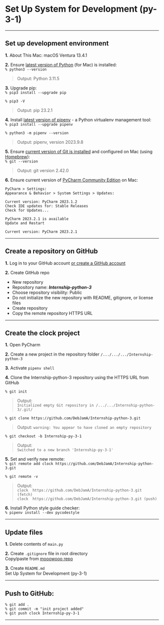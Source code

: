 # Set Up System for Development (py-3-1)  
  
---  
  
## Set up development environment  
  
**1.** About This Mac: macOS Ventura 13.4.1  
  
**2.** Ensure [latest version of Python](https://www.python.org/downloads/) (for Mac) is installed:  
`% python3 --version`  
>Output: Python 3.11.5  
  
**3.** Upgrade pip:  
`% pip3 install --upgrade pip`  
  
`% pip3 -V`  
> Output: pip 23.2.1  
  
**4.** Install [latest version of pipenv](https://pypi.org/project/pipenv/) - a Python virtualenv management tool:  
`% pip3 install --upgrade pipenv`  
  
`% python3 -m pipenv --version`  
> Output: pipenv, version 2023.9.8  
  
**5.** Ensure [current version of Git is installed](https://git-scm.com/download/mac#:~:text=The%20latest%20version%20is%202.42.0.) and configured on Mac (using [Homebrew](https://brew.sh/)):  
`% git --version`  
> Output: git version 2.42.0  
  
**6.** Ensure current version of [PyCharm Community Edition](https://www.jetbrains.com/help/pycharm/update.html) on Mac:  
```
PyCharm > Settings: 
Appearance & Behavior > System Settings > Updates:

Current version: PyCharm 2023.1.2
Check IDE updates for: Stable Releases
Check for Updates...

PyCharm 2023.2.1 is available
Update and Restart

Current version: PyCharm 2023.2.1  
```  
  
___  
  
## Create a repository on GitHub  
  
**1.** Log in to your GitHub account [or create a GitHub account](https://github.com/signup?ref_cta=Sign+up&ref_loc=header+logged+out&ref_page=%2F&source=header-home)    
  
**2.** Create GitHub repo  
- New repository  
- Repository name: ***Internship-python-3***  
- Choose repository visibility: Public  
- Do not initialize the new repository with README, gitignore, or license files  
- Create repository  
- Copy the remote repository HTTPS URL  
  
___  
  
## Create the clock project  
  
**1.** Open PyCharm  
  
**2.** Create a new project in the repository folder `/.../.../.../Internship-python-3`  
  
**3.**  Activate `pipenv shell`  
  
**4.** Clone the Internship-python-3 repository using the HTTPS URL from GitHub  
  
`% git init`  
>Output:  
>`Initialized empty Git repository in /.../.../Internship-python-3/.git/`  
  
`% git clone https://github.com/DebJamA/Internship-python-3.git`  
>Output: 
>`warning: You appear to have cloned an empty repository`  
  
`% git checkout -b Internship-py-3-1`  
>Output:  
>`Switched to a new branch 'Internship-py-3-1'`  
  
  **5.** Set and verify new remote:  
`% git remote add clock https://github.com/DebJamA/Internship-python-3.git`  
  
`% git remote -v`  
>Output:  
>`clock  https://github.com/DebJamA/Internship-python-3.git (fetch)`  
>`clock  https://github.com/DebJamA/Internship-python-3.git (push)`  
  
**6.** Install Python style guide checker:  
`% pipenv install --dev pycodestyle`  
  
---  
  
## Update files  
  
**1.** Delete contents of `main.py`  
  
**2.** Create `.gitignore` file in root directory  
Copy/paste from [mooowooo repo](https://gist.github.com/MOOOWOOO/3cf91616c9f3bbc3d1339adfc707b08a)  
  
**3.** Create `README.md`  
Set Up System for Development (py-3-1)  
  
___  
  
## Push to GitHub:  
 
`% git add .`  
`% git commit -m "init project added"`  
`% git push clock Internship-py-3-1`  
  
---  
